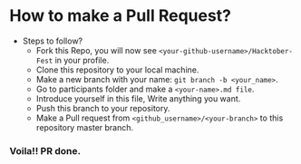 # How to make a Pull Request?

* Steps to follow?
  * Fork this Repo, you will now see `<your-github-username>/Hacktober-Fest` in your profile.
  * Clone this repository to your local machine.
  * Make a new branch with your name: `git branch -b <your_name>`.
  * Go to participants folder and make a `<your-name>.md file`.
  * Introduce yourself in this file, Write anything you want.
  * Push this branch to your repository.
  * Make a Pull request from `<github_username>/<your-branch>` to this repository master branch.

### Voila!! PR done.